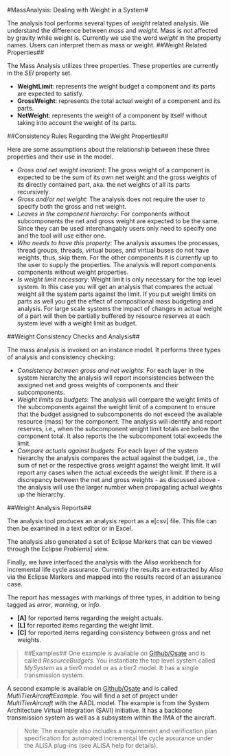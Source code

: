 <!--
Copyright (c) 2004-2023 Carnegie Mellon University and others. (see Contributors file). 
All Rights Reserved.

NO WARRANTY. ALL MATERIAL IS FURNISHED ON AN "AS-IS" BASIS. CARNEGIE MELLON UNIVERSITY MAKES NO WARRANTIES OF ANY
KIND, EITHER EXPRESSED OR IMPLIED, AS TO ANY MATTER INCLUDING, BUT NOT LIMITED TO, WARRANTY OF FITNESS FOR PURPOSE
OR MERCHANTABILITY, EXCLUSIVITY, OR RESULTS OBTAINED FROM USE OF THE MATERIAL. CARNEGIE MELLON UNIVERSITY DOES NOT
MAKE ANY WARRANTY OF ANY KIND WITH RESPECT TO FREEDOM FROM PATENT, TRADEMARK, OR COPYRIGHT INFRINGEMENT.

This program and the accompanying materials are made available under the terms of the Eclipse Public License 2.0
which is available at https://www.eclipse.org/legal/epl-2.0/
SPDX-License-Identifier: EPL-2.0

Created, in part, with funding and support from the United States Government. (see Acknowledgments file).

This program includes and/or can make use of certain third party source code, object code, documentation and other
files ("Third Party Software"). The Third Party Software that is used by this program is dependent upon your system
configuration. By using this program, You agree to comply with any and all relevant Third Party Software terms and
conditions contained in any such Third Party Software or separate license file distributed with such Third Party
Software. The parties who own the Third Party Software ("Third Party Licensors") are intended third party benefici-
aries to this license with respect to the terms applicable to their Third Party Software. Third Party Software li-
censes only apply to the Third Party Software and not any other portion of this program or this program as a whole.
-->
#MassAnalysis: Dealing with Weight in a System#

The analysis tool performs several types of *weight* related analysis. We understand the difference between *mass* and *weight*. Mass is not affected by gravity while weight is. Currently we use the word *weight* in the property names. Users can interpret them as mass or weight. 
##Weight Related Properties##

The Mass Analysis utilizes three properties. These properties are currently in the *SEI* property set.
* **WeightLimit**: represents the weight budget a component and its parts are expected to satisfy.
* **GrossWeight**: represents the total actual weight of a component and its parts.
* **NetWeight**: represents the weight of a component by itself without taking into account the weight of its parts.

##Consistency Rules Regarding the Weight Properties##

Here are some assumptions about the relationship between these three properties and their use in the model.
* *Gross and net weight invariant*: The gross weight of a component is expected to be the sum of its own net weight and the gross weights of its directly contained part, aka. the net weights of all its parts recursively.
* *Gross and/or net weight*: The analysis does not require the user to specify both the gross and net weight. 
* *Leaves in the component hierarchy*: For components without subcomponents the net and gross weight are expected to be the same. Since they can be used interchangably users only need to specify one and the tool will use either one. 
* *Who needs to have this property*: The analysis assumes the processes, thread groups, threads, virtual buses, and virtual buses do not have weights, thus, skip them. For the other components it is currently up to the user to supply the properties. The analysis will report components components without weight properties.
* *Is weight limit necessary*: Weight limit is only necessary for the top level system. In this case you will get an analysis that compares the actual weight all the system parts against the limit. If you put weight limits on parts as well you get the effect of compositional mass budgeting and analysis. For large scale systems the impact of changes in actual weight of a part will then be partially buffered by resource reserves at each system level with a weight limit as budget.

##Weight Consistency Checks and Analysis##

The mass analysis is invoked on an instance model. It performs three types of analysis and consistency checking:
* *Consistency between gross and net weights*:  For each layer in the system hierarchy the analysis will report inconsistencies between the assigned net and gross weights of components and their subcomponents.
* *Weight limits as budgets*: The analysis will compare the weight limits of the subcomponents against the weight limit of a component to ensure that the budget assigned to subcomponents do not exceed the available resource (mass) for the component. The analysis will identify and report reserves, i.e., when the subcomponent weight limit totals are below the component total. It also reports the the subcomponent total exceeds the limit.
* *Compare actuals against budgets*:  For each layer of the system hierarchy the analysis compares the actual against the budget, i.e., the sum of net or the respective gross weight against the weight limit. It will report any cases when the actual exceeds the weight limit. If there is a discrepancy between the net and gross weights - as discussed above - the analysis will use the larger number when propagating actual weights up the hierarchy.

##Weight Analysis Reports##

The analysis tool produces an analysis report as a e[csv] file. This file can then be examined in a text editor or in Excel. 

The analysis also generated a set of Eclipse Markers that can be viewed through the Eclipse *Problems*] view. 

Finally, we have interfaced the analysis with the *Alisa* workbench for incremental life cycle assurance. Currently the results are extracted by *Alisa* via the Eclipse Markers and mapped into the results record of an assurance case.

The report has messages with markings of three types, in addition to being tagged as *error*, *warning*, or *info*.
* **[A]** for reported items regarding the weight actuals.
* **[L]** for reported items regarding the weight limit.
* **[C]** for reported items regarding consistency between gross and net weights.

> ##Examples##
One example is available on [Github/Osate](https://github.com/osate/examples) and is called *ResourceBudgets*. You instantiate the top level system called *MySystem* as a tier0 model or as a tier2 model. It has a single transmission system.

A second example is available on [Github/Osate](https://github.com/osate/alisa-examples) and is called *MutliTierAircraftExample*. You will find a set of project under *MultiTierAircraft* with the AADL model. The example is from the System Architecture Virtual Integration (SAVI) initiative. It has a backbone transmission system as well as a subsystem within the IMA of the aircraft.

> Note: The example also includes a requirement and verification plan specification for automated incremental life cycle assurance under the ALISA plug-ins (see ALISA help for details).


